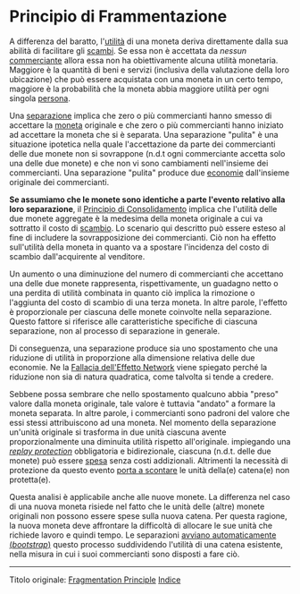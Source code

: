 # Principio di Frammentazione



A differenza del baratto, l'[utilità](ch101-glossary.md#utilità) di una moneta deriva direttamente dalla sua abilità di facilitare gli [scambi](ch101-glossary.md#scambio). Se essa non è accettata da _nessun_ [commerciante](ch101-glossary.md#commerciante) allora essa non ha obiettivamente alcuna utilità monetaria. Maggiore è la quantità di beni e servizi (inclusiva della valutazione della loro ubicazione) che può essere acquistata con una moneta in un certo tempo, maggiore è la probabilità che la moneta abbia maggiore utilità per ogni singola [persona](ch101-glossary.md#persona).

Una [separazione](ch101-glossary.md#separazione-split) implica che zero o più commercianti hanno smesso di accettare la [moneta](ch101-glossary.md#moneta) originale e che zero o più commercianti hanno iniziato ad accettare la moneta che si è separata. Una separazione "pulita" è una situazione ipotetica nella quale l'accettazione da parte dei commercianti delle due monete non si sovrappone (n.d.t ogni commerciante accetta solo una delle due monete) e che non vi sono cambiamenti nell'insieme dei commercianti. Una separazione "pulita" produce due [economie](ch101-glossary.md#economia) dall'insieme originale dei commercianti.

**Se assumiamo che le monete sono identiche a parte l'evento relativo alla loro separazione**, il [Principio di Consolidamento](ch020-consolidation-principle.md) implica che l'utilità delle due monete aggregate è la medesima della moneta originale a cui va sottratto il costo di [scambio](ch101-glossary.md#scambio-di-unità). Lo scenario qui descritto può essere esteso al fine di includere la sovrapposizione dei commercianti. Ciò non ha effetto sull'utilità della moneta in quanto va a spostare l'incidenza del costo di scambio dall'acquirente al venditore.

Un aumento o una diminuzione del numero di commercianti che accettano una delle due monete rappresenta, rispettivamente, un guadagno netto o una perdita di utilità combinata in quanto ciò implica la rimozione o l'aggiunta del costo di scambio di una terza moneta. In altre parole, l'effetto è proporzionale per ciascuna delle monete coinvolte nella separazione. Questo fattore si riferisce alle caratteristiche specifiche di ciascuna separazione, non al processo di separazione in generale.

Di conseguenza, una separazione produce sia uno spostamento che una riduzione di utilità in proporzione alla dimensione relativa delle due economie. Ne la [Fallacia dell'Effetto Network](ch066-network-effect-fallacy.md) viene spiegato perché la riduzione non sia di natura quadratica, come talvolta si tende a credere.

Sebbene possa sembrare che nello spostamento qualcuno abbia "preso" valore dalla moneta originale, tale valore è tuttavia "andato" a formare la moneta separata. In altre parole, i commercianti sono padroni del valore che essi stessi attribuiscono ad una moneta. Nel momento della separazione un'unità originale si trasforma in due unità ciascuna avente proporzionalmente una diminuita utilità rispetto all'originale. impiegando una [_replay protection_](ch076-replay-protection-fallacy.md) obbligatoria e bidirezionale, ciascuna (n.d.t. delle due monete) può essere [spesa]() senza costi addizionali. Altrimenti la necessità di protezione da questo evento [porta a scontare](https://it.wikipedia.org/wiki/Valore_attuale_netto) le unità della(e) catena(e) non protetta(e).

Questa analisi è applicabile anche alle nuove monete. La differenza nel caso di una nuova moneta risiede nel fatto che le unità delle (altre) monete originali non possono essere spese sulla nuova catena. Per questa ragione, la nuova moneta deve affrontare la difficoltà di allocare le sue unità che richiede lavoro e quindi tempo. Le separazioni [avviano automaticamente (_bootstrap_)](https://en.wikipedia.org/wiki/Bootstrapping) questo processo suddividendo l'utilità di una catena esistente, nella misura in cui i suoi commercianti sono disposti a fare ciò.

---------
Titolo originale: [Fragmentation Principle](https://github.com/libbitcoin/libbitcoin-system/wiki/Fragmentation-Principle)
[Indice](/README.md)


